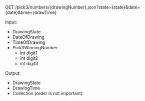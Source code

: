 
GET /pick3/numbers/{drawingNumber}.json?state={state}&date={date}&time={drawTime}

Input:
 - DrawingState
 - DateOfDrawing
 - TimeOfDrawing
 - Pick3WinningNumber
    - int digit1
    - int digit2
    - int digit3

Output:
 - DrawingState
 - DrawingTime
 - Collection<PlayNumber> (order is not important)
 
